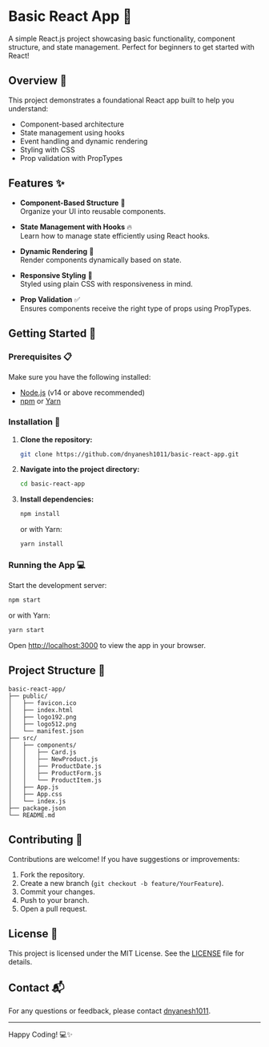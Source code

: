 # Basic React App 🚀

A simple React.js project showcasing basic functionality, component structure, and state management. Perfect for beginners to get started with React!

## Overview 👀

This project demonstrates a foundational React app built to help you understand:
- Component-based architecture
- State management using hooks
- Event handling and dynamic rendering
- Styling with CSS
- Prop validation with PropTypes

## Features ✨

- **Component-Based Structure** 🧩  
  Organize your UI into reusable components.

- **State Management with Hooks** 🔥  
  Learn how to manage state efficiently using React hooks.

- **Dynamic Rendering** 🔄  
  Render components dynamically based on state.

- **Responsive Styling** 🎨  
  Styled using plain CSS with responsiveness in mind.

- **Prop Validation** ✅  
  Ensures components receive the right type of props using PropTypes.

## Getting Started 🏁

### Prerequisites 📋

Make sure you have the following installed:
- [Node.js](https://nodejs.org/) (v14 or above recommended)
- [npm](https://www.npmjs.com/) or [Yarn](https://yarnpkg.com/)

### Installation 🔧

1. **Clone the repository:**
   ```bash
   git clone https://github.com/dnyanesh1011/basic-react-app.git
   ```
2. **Navigate into the project directory:**
   ```bash
   cd basic-react-app
   ```
3. **Install dependencies:**
   ```bash
   npm install
   ```
   or with Yarn:
   ```bash
   yarn install
   ```

### Running the App 💻

Start the development server:
```bash
npm start
```
or with Yarn:
```bash
yarn start
```
Open [http://localhost:3000](http://localhost:3000) to view the app in your browser.

## Project Structure 📁

```
basic-react-app/
├── public/
│   ├── favicon.ico
│   ├── index.html
│   ├── logo192.png
│   ├── logo512.png
│   └── manifest.json
├── src/
│   ├── components/
│   │   ├── Card.js
│   │   ├── NewProduct.js
│   │   ├── ProductDate.js
│   │   ├── ProductForm.js
│   │   └── ProductItem.js
│   ├── App.js
│   ├── App.css
│   └── index.js
├── package.json
└── README.md
```

## Contributing 🤝

Contributions are welcome! If you have suggestions or improvements:
1. Fork the repository.
2. Create a new branch (`git checkout -b feature/YourFeature`).
3. Commit your changes.
4. Push to your branch.
5. Open a pull request.

## License 📜

This project is licensed under the MIT License. See the [LICENSE](LICENSE) file for details.

## Contact 📬

For any questions or feedback, please contact [dnyanesh1011](https://github.com/dnyanesh1011).

---

Happy Coding! 💻✨